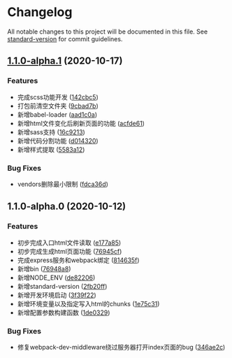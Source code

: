 # Changelog

All notable changes to this project will be documented in this file. See [standard-version](https://github.com/conventional-changelog/standard-version) for commit guidelines.

## [1.1.0-alpha.1](https://github.com/Linnanli/express-assets-webpack/compare/v1.1.0-alpha.0...v1.1.0-alpha.1) (2020-10-17)


### Features

* 完成scss功能开发 ([142cbc5](https://github.com/Linnanli/express-assets-webpack/commit/142cbc5f3e605a2969c4d668bc6f7197898ba926))
* 打包前清空文件夹 ([9cbad7b](https://github.com/Linnanli/express-assets-webpack/commit/9cbad7b1dc7bb753cbe286bf50783bd4fc049287))
* 新增babel-loader ([aad1c0a](https://github.com/Linnanli/express-assets-webpack/commit/aad1c0a90a9e683055d508964cf366e8ab296f66))
* 新增html文件变化后刷新页面的功能 ([acfde61](https://github.com/Linnanli/express-assets-webpack/commit/acfde6179a87c866c7410670a15cf2ff271bcb97))
* 新增sass支持 ([16c9213](https://github.com/Linnanli/express-assets-webpack/commit/16c92134cc8cf3e27aab22a405a61c39ac7f20e8))
* 新增代码分割功能 ([d014320](https://github.com/Linnanli/express-assets-webpack/commit/d014320805ae9677fde687738be7adc416df9392))
* 新增样式提取 ([5583a12](https://github.com/Linnanli/express-assets-webpack/commit/5583a12d4b5b52b9754e1c09b2926926ce995269))


### Bug Fixes

* vendors删除最小限制 ([fdca36d](https://github.com/Linnanli/express-assets-webpack/commit/fdca36d1b30567fce3b653772db70b1507d4237c))

## 1.1.0-alpha.0 (2020-10-12)


### Features

* 初步完成入口html文件读取 ([e177a85](https://github.com/Linnanli/express-assets-webpack/commit/e177a85b6cf1eb0e3b3191e5f5dfbb24dfde30e4))
* 初步完成生成html页面功能 ([76945cf](https://github.com/Linnanli/express-assets-webpack/commit/76945cf4750e36430848cc0a3a7485815b0e743e))
* 完成express服务和webpack绑定 ([814635f](https://github.com/Linnanli/express-assets-webpack/commit/814635fe81502849d3b3d7a8de01b094926262cc))
* 新增bin ([76948a8](https://github.com/Linnanli/express-assets-webpack/commit/76948a8140c3703f5305ba0ebb689089be0790c4))
* 新增NODE_ENV ([de82206](https://github.com/Linnanli/express-assets-webpack/commit/de822063828e91a9dae6bcf117d67a5665841385))
* 新增standard-version ([2fb20ff](https://github.com/Linnanli/express-assets-webpack/commit/2fb20ff299766dc59356a833a8b5027a8e67151c))
* 新增开发环境启动 ([3f39f22](https://github.com/Linnanli/express-assets-webpack/commit/3f39f226f3d04ee10fc6fb1378b533bd23b9ba95))
* 新增环境变量以及指定写入html的chunks ([1e75c31](https://github.com/Linnanli/express-assets-webpack/commit/1e75c3182ebb96d1c21ac96d3599d43af3217f49))
* 新增配置参数构建函数 ([1de0329](https://github.com/Linnanli/express-assets-webpack/commit/1de0329b189028be62d06b372b6a4631100b42a6))


### Bug Fixes

* 修复webpack-dev-middleware绕过服务器打开index页面的bug ([346ae2c](https://github.com/Linnanli/express-assets-webpack/commit/346ae2c6f4b14d81a77ab113cb9f90d2c51faf1c))
